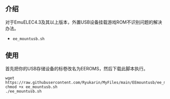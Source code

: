 ## 介绍

对于EmuELEC4.3及其以上版本，外置USB设备挂载游戏ROM不识别问题的解决办法。

- `ee_mountusb.sh`

## 使用

首先把你的USB存储设备的标卷改名为EEROMS，然后下载此脚本执行。

```shell
wget https://raw.githubusercontent.com/Ryukarin/MyFiles/main/EEmountusb/ee_mountusb.sh
chmod +x ee_mountusb.sh
./ee_mountusb.sh
```

